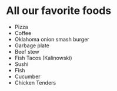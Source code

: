 # All our favorite foods

- Pizza
- Coffee
- Oklahoma onion smash burger
- Garbage plate
- Beef stew
- Fish Tacos (Kalinowski)
- Sushi
- Fish
- Cucumber
- Chicken Tenders
